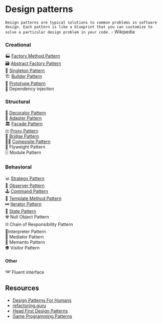 # Design patterns
`Design patterns are typical solutions to common problems in software design. Each pattern is like a blueprint that you can customize to solve a particular design problem in your code.` - Wikipedia


### Creational
🏭 [Factory Method Pattern](/creational/factory-method)  
🗃️ [Abstract Factory Pattern](/creational/abstract-factory)  
🥇 [Singleton Pattern](/creational/singleton)  
🏗️ [Builder Pattern](/creational/builder)  
🤖 [Prototype Pattern](/creational/prototype)  
💉 Dependency injection  


### Structural
🎍 [Decorator Pattern](/structural/decorator)  
🔌 [Adapter Pattern](/structural/adapter)    
🏛️ [Facade Pattern](/structural/facade)  
⚖️ [Proxy Pattern](/structural/proxy)  
🌉 [Bridge Pattern](/structural/bridge)  
🏳️‍🌈 [Composite Pattern](/structural/composite)  
🦋 Flyweight Pattern  
🗄️ Module Pattern  


### Behavioral
📊 [Strategy Pattern](/behavioral/strategy)  
🔎 [Observer Pattern](/behavioral/observer)  
🕹️ [Command Pattern](/behavioral/command)  
👥 [Template Method Pattern](/behavioral/template-method)  
⏭️ [Iterator Pattern](/behavioral/iterator)  
🧠 [State Pattern](/behavioral/state)  
☢️ Null Object Pattern  
⛓️ Chain of Responsibility Pattern  
💭Interpreter Pattern  
🚦 Mediator Pattern  
📝 Memento Pattern  
👽 Visitor Pattern  

 
#### Other
➿ Fluent interface  


## Resources
- [Design Patterns For Humans](https://github.com/kamranahmedse/design-patterns-for-humans)
- [refactoring.guru](https://refactoring.guru/design-patterns)
- [Head First Design Patterns](https://www.oreilly.com/library/view/head-first-design/0596007124/)
- [Game Programming Patterns](http://gameprogrammingpatterns.com/contents.html)
